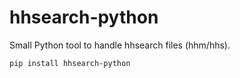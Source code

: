 # hhsearch-python
Small Python tool to handle hhsearch files (hhm/hhs).


<code>pip install hhsearch-python</code>
